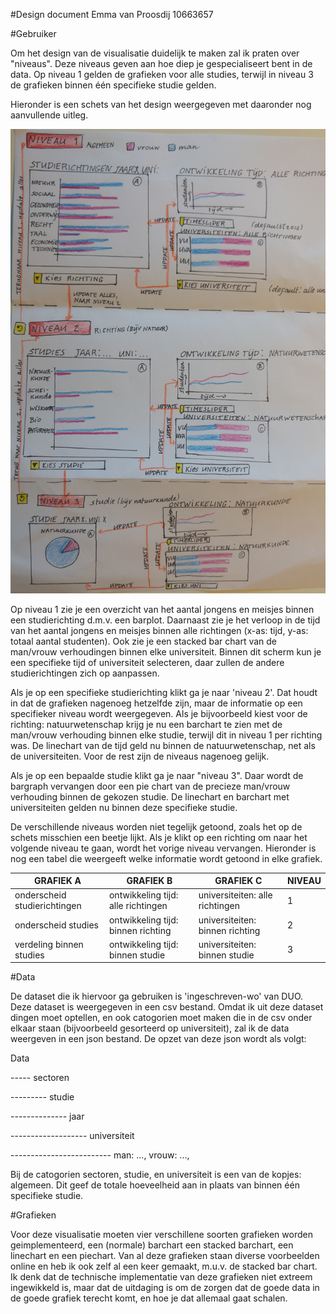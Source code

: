 #Design document
Emma van Proosdij 10663657

#Gebruiker

Om het design van de visualisatie duidelijk te maken zal ik praten over "niveaus". Deze niveaus geven aan hoe diep je gespecialiseert bent in de data.
Op niveau 1 gelden de grafieken voor alle studies, terwijl in niveau 3 de grafieken binnen één specifieke studie gelden.

Hieronder is een schets van het design weergegeven met daaronder nog aanvullende uitleg. 

![](doc/technisch_plan.jpg)

Op niveau 1 zie je een overzicht van het aantal jongens en meisjes binnen een studierichting d.m.v. een barplot. 
Daarnaast zie je het verloop in de tijd van het aantal jongens en meisjes binnen alle richtingen (x-as: tijd, y-as: totaal aantal studenten). 
Ook zie je een stacked bar chart van de man/vrouw verhoudingen binnen elke universiteit. Binnen dit scherm kun je een specifieke tijd of universiteit selecteren, daar zullen de andere 
studierichtingen zich op aanpassen.

Als je op een specifieke studierichting klikt ga je naar 'niveau 2'. Dat houdt in dat de grafieken nagenoeg hetzelfde zijn, maar de informatie op een
specifieker niveau wordt weergegeven. Als je bijvoorbeeld kiest voor de richting: natuurwetenschap krijg je nu een barchart te zien met de man/vrouw
verhouding binnen elke studie, terwijl dit in niveau 1 per richting was. De linechart van de tijd geld nu binnen de natuurwetenschap, net als de universiteiten.
Voor de rest zijn de niveaus nagenoeg gelijk.

Als je op een bepaalde studie klikt ga je naar "niveau 3". Daar wordt de bargraph vervangen door een pie chart van de precieze man/vrouw verhouding binnen
de gekozen studie. De linechart en barchart met universiteiten gelden nu binnen deze specifieke studie.

De verschillende niveaus worden niet tegelijk getoond, zoals het op de schets misschien een beetje lijkt. Als je klikt op een richting om naar het volgende niveau te gaan, wordt het vorige niveau vervangen.
Hieronder is nog een tabel die weergeeft welke informatie wordt getoond in elke grafiek.

| GRAFIEK A                    | GRAFIEK B                          | GRAFIEK C                       | NIVEAU  |  
|------------------------------|------------------------------------|---------------------------------|---------|
| onderscheid studierichtingen | ontwikkeling tijd: alle richtingen | universiteiten: alle richtingen |   1     |
| onderscheid studies          | ontwikkeling tijd: binnen richting | universiteiten: binnen richting |   2     |
| verdeling binnen studies     | ontwikkeling tijd: binnen studie   | universiteiten: binnen studie   |   3     |

#Data

De dataset die ik hiervoor ga gebruiken is 'ingeschreven-wo' van DUO. Deze dataset is weergegeven in een csv bestand. Omdat ik uit deze dataset dingen moet optellen,
en ook catogorien moet maken die in de csv onder elkaar staan (bijvoorbeeld gesorteerd op universiteit), zal ik de data weergeven in een json bestand.
De opzet van deze json wordt als volgt:

Data

----- sectoren

--------- studie

-------------- jaar

------------------- universiteit

------------------------- man: ..., vrouw: ...,

Bij de catogorien sectoren, studie, en universiteit is een van de kopjes: algemeen. Dit geef de totale hoeveelheid aan in plaats van binnen 
één specifieke studie.

#Grafieken

Voor deze visualisatie moeten vier verschillene soorten grafieken worden geimplementeerd, een (normale) barchart
een stacked barchart, een linechart en een piechart. Van al deze grafieken staan diverse voorbeelden online en
heb ik ook zelf al een keer gemaakt, m.u.v. de stacked bar chart. 
Ik denk dat de technische implementatie van deze grafieken niet extreem ingewikkeld is, maar dat de uitdaging is om de zorgen dat de goede data in de 
goede grafiek terecht komt, en hoe je dat allemaal gaat schalen.


